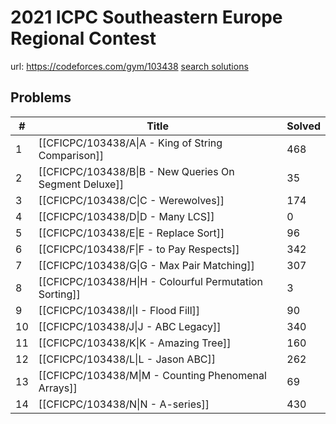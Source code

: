 # 2021 ICPC Southeastern Europe Regional Contest

url: https://codeforces.com/gym/103438
[search solutions](https://www.google.com/search?q=Solution+OR+題解+2021+ICPC+Southeastern+Europe+Regional+Contest)

## Problems

| # | Title | Solved |
| --- | --- | --- |
|1|[[CFICPC/103438/A\|A - King of String Comparison]]|468|
|2|[[CFICPC/103438/B\|B - New Queries On Segment Deluxe]]|35|
|3|[[CFICPC/103438/C\|C - Werewolves]]|174|
|4|[[CFICPC/103438/D\|D - Many LCS]]|0|
|5|[[CFICPC/103438/E\|E - Replace Sort]]|96|
|6|[[CFICPC/103438/F\|F - to Pay Respects]]|342|
|7|[[CFICPC/103438/G\|G - Max Pair Matching]]|307|
|8|[[CFICPC/103438/H\|H - Colourful Permutation Sorting]]|3|
|9|[[CFICPC/103438/I\|I - Flood Fill]]|90|
|10|[[CFICPC/103438/J\|J - ABC Legacy]]|340|
|11|[[CFICPC/103438/K\|K - Amazing Tree]]|160|
|12|[[CFICPC/103438/L\|L - Jason ABC]]|262|
|13|[[CFICPC/103438/M\|M - Counting Phenomenal Arrays]]|69|
|14|[[CFICPC/103438/N\|N - A-series]]|430|
